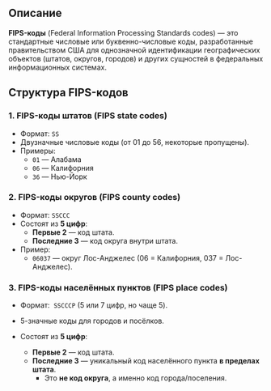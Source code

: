 ## Описание
**FIPS-коды** (Federal Information Processing Standards codes) — это стандартные числовые или буквенно-числовые коды, разработанные правительством США для однозначной идентификации географических объектов (штатов, округов, городов) и других сущностей в федеральных информационных системах.

## Структура FIPS-кодов

### 1. FIPS-коды штатов (FIPS state codes)

-  Формат: `SS`
- Двузначные числовые коды (от 01 до 56, некоторые пропущены).
- Примеры:
    - `01` — Алабама
    - `06` — Калифорния
    - `36` — Нью-Йорк

### 2. FIPS-коды округов (FIPS county codes)
- Формат: `SSCCC`
- Состоят из **5 цифр**:
    - **Первые 2** — код штата.
    - **Последние 3** — код округа внутри штата.
- Пример:
    - `06037` — округ Лос-Анджелес (06 = Калифорния, 037 = Лос-Анджелес).

### 3. FIPS-коды населённых пунктов (FIPS place codes)

- Формат:  `SSCCCP` (5 или 7 цифр, но чаще 5).
- 5-значные коды для городов и посёлков.
    
- Состоят из **5 цифр**:
    - **Первые 2** — код штата.
    - **Последние 3** — уникальный код населённого пункта **в пределах штата**.
	    - Это **не код округа**, а именно код города/поселения.